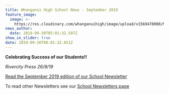```yaml
---
title: Whanganui High School News - September 2019
feature_image:
  image: >-
    https://res.cloudinary.com/whanganuihigh/image/upload/v1569478000/News/SEPTEMBER_2019_rivercity_press_smaller.jpg
news_author:
  date: 2019-09-30T05:01:32.597Z
show_in_slider: true
date: 2019-09-26T06:01:32.651Z
---
```

**Celebrating Success of our Students!!**

_Rivercity Press 26/9/19_

[Read the September 2019 edition of our School Newsletter](https://res.cloudinary.com/whanganuihigh/image/upload/v1569478000/News/SEPTEMBER_2019_rivercity_press_smaller.jpg)

To read other Newsletters see our [School Newsletters page ](https://www.whanganuihigh.school.nz/news-and-events/school-newsletters/)
